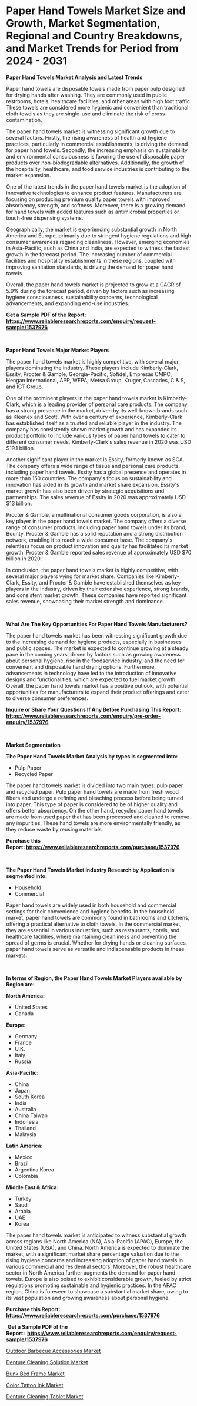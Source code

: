 <p><h1>Paper Hand Towels Market Size and Growth, Market Segmentation, Regional and Country Breakdowns, and Market Trends for Period from 2024 -  2031</h1></p><p><strong>Paper Hand Towels Market Analysis and Latest Trends</strong></p>
<p><p>Paper hand towels are disposable towels made from paper pulp designed for drying hands after washing. They are commonly used in public restrooms, hotels, healthcare facilities, and other areas with high foot traffic. These towels are considered more hygienic and convenient than traditional cloth towels as they are single-use and eliminate the risk of cross-contamination.</p><p>The paper hand towels market is witnessing significant growth due to several factors. Firstly, the rising awareness of health and hygiene practices, particularly in commercial establishments, is driving the demand for paper hand towels. Secondly, the increasing emphasis on sustainability and environmental consciousness is favoring the use of disposable paper products over non-biodegradable alternatives. Additionally, the growth of the hospitality, healthcare, and food service industries is contributing to the market expansion.</p><p>One of the latest trends in the paper hand towels market is the adoption of innovative technologies to enhance product features. Manufacturers are focusing on producing premium quality paper towels with improved absorbency, strength, and softness. Moreover, there is a growing demand for hand towels with added features such as antimicrobial properties or touch-free dispensing systems.</p><p>Geographically, the market is experiencing substantial growth in North America and Europe, primarily due to stringent hygiene regulations and high consumer awareness regarding cleanliness. However, emerging economies in Asia-Pacific, such as China and India, are expected to witness the fastest growth in the forecast period. The increasing number of commercial facilities and hospitality establishments in these regions, coupled with improving sanitation standards, is driving the demand for paper hand towels.</p><p>Overall, the paper hand towels market is projected to grow at a CAGR of 5.9% during the forecast period, driven by factors such as increasing hygiene consciousness, sustainability concerns, technological advancements, and expanding end-use industries.</p></p>
<p><strong>Get a Sample PDF of the Report:&nbsp; <a href="https://www.reliableresearchreports.com/enquiry/request-sample/1537976">https://www.reliableresearchreports.com/enquiry/request-sample/1537976</a></strong></p>
<p>&nbsp;</p>
<p><strong>Paper Hand Towels Major Market Players</strong></p>
<p><p>The paper hand towels market is highly competitive, with several major players dominating the industry. These players include Kimberly-Clark, Essity, Procter & Gamble, Georgia-Pacific, Sofidel, Empresas CMPC, Hengan International, APP, WEPA, Metsa Group, Kruger, Cascades, C & S, and ICT Group.</p><p>One of the prominent players in the paper hand towels market is Kimberly-Clark, which is a leading provider of personal care products. The company has a strong presence in the market, driven by its well-known brands such as Kleenex and Scott. With over a century of experience, Kimberly-Clark has established itself as a trusted and reliable player in the industry. The company has consistently shown market growth and has expanded its product portfolio to include various types of paper hand towels to cater to different consumer needs. Kimberly-Clark's sales revenue in 2020 was USD $19.1 billion.</p><p>Another significant player in the market is Essity, formerly known as SCA. The company offers a wide range of tissue and personal care products, including paper hand towels. Essity has a global presence and operates in more than 150 countries. The company's focus on sustainability and innovation has aided in its growth and market share expansion. Essity's market growth has also been driven by strategic acquisitions and partnerships. The sales revenue of Essity in 2020 was approximately USD $13 billion.</p><p>Procter & Gamble, a multinational consumer goods corporation, is also a key player in the paper hand towels market. The company offers a diverse range of consumer products, including paper hand towels under its brand, Bounty. Procter & Gamble has a solid reputation and a strong distribution network, enabling it to reach a wide consumer base. The company's relentless focus on product innovation and quality has facilitated its market growth. Procter & Gamble reported sales revenue of approximately USD $70 billion in 2020.</p><p>In conclusion, the paper hand towels market is highly competitive, with several major players vying for market share. Companies like Kimberly-Clark, Essity, and Procter & Gamble have established themselves as key players in the industry, driven by their extensive experience, strong brands, and consistent market growth. These companies have reported significant sales revenue, showcasing their market strength and dominance.</p></p>
<p>&nbsp;</p>
<p><strong>What Are The Key Opportunities For Paper Hand Towels Manufacturers?</strong></p>
<p><p>The paper hand towels market has been witnessing significant growth due to the increasing demand for hygiene products, especially in businesses and public spaces. The market is expected to continue growing at a steady pace in the coming years, driven by factors such as growing awareness about personal hygiene, rise in the foodservice industry, and the need for convenient and disposable hand drying options. Furthermore, advancements in technology have led to the introduction of innovative designs and functionalities, which are expected to fuel market growth. Overall, the paper hand towels market has a positive outlook, with potential opportunities for manufacturers to expand their product offerings and cater to diverse consumer preferences.</p></p>
<p><strong>Inquire or Share Your Questions If Any Before Purchasing This Report: <a href="https://www.reliableresearchreports.com/enquiry/pre-order-enquiry/1537976">https://www.reliableresearchreports.com/enquiry/pre-order-enquiry/1537976</a></strong></p>
<p>&nbsp;</p>
<p><strong>Market Segmentation</strong></p>
<p><strong>The Paper Hand Towels Market Analysis by types is segmented into:</strong></p>
<p><ul><li>Pulp Paper</li><li>Recycled Paper</li></ul></p>
<p><p>The paper hand towels market is divided into two main types: pulp paper and recycled paper. Pulp paper hand towels are made from fresh wood fibers and undergo a refining and bleaching process before being turned into paper. This type of paper is considered to be of higher quality and offers better absorbency. On the other hand, recycled paper hand towels are made from used paper that has been processed and cleaned to remove any impurities. These hand towels are more environmentally friendly, as they reduce waste by reusing materials.</p></p>
<p><strong>Purchase this Report:&nbsp;<a href="https://www.reliableresearchreports.com/purchase/1537976">https://www.reliableresearchreports.com/purchase/1537976</a></strong></p>
<p>&nbsp;</p>
<p><strong>The Paper Hand Towels Market Industry Research by Application is segmented into:</strong></p>
<p><ul><li>Household</li><li>Commercial</li></ul></p>
<p><p>Paper hand towels are widely used in both household and commercial settings for their convenience and hygiene benefits. In the household market, paper hand towels are commonly found in bathrooms and kitchens, offering a practical alternative to cloth towels. In the commercial market, they are essential in various industries, such as restaurants, hotels, and healthcare facilities, where maintaining cleanliness and preventing the spread of germs is crucial. Whether for drying hands or cleaning surfaces, paper hand towels serve as versatile and indispensable products in these markets.</p></p>
<p>&nbsp;</p>
<p><strong>In terms of Region, the Paper Hand Towels Market Players available by Region are:</strong></p>
<p>
    <p> <strong> North America: </strong>
        <ul>
            <li>United States</li>
            <li>Canada</li>
        </ul>
        </p> 
    <p> <strong> Europe: </strong>
        <ul>
            <li>Germany</li>
            <li>France</li>
            <li>U.K.</li>
            <li>Italy</li>
            <li>Russia</li>
        </ul>
        </p> 
    <p> <strong> Asia-Pacific: </strong>
        <ul>
            <li>China</li>
            <li>Japan</li>
            <li>South Korea</li>
            <li>India</li>
            <li>Australia</li>
            <li>China Taiwan</li>
            <li>Indonesia</li>
            <li>Thailand</li>
            <li>Malaysia</li>
        </ul>
        </p> 
    <p> <strong> Latin America: </strong>
        <ul>
            <li>Mexico</li>
            <li>Brazil</li>
            <li>Argentina Korea</li>
            <li>Colombia</li>
        </ul>
        </p> 
    <p> <strong> Middle East & Africa: </strong>
        <ul>
            <li>Turkey</li>
            <li>Saudi</li>
            <li>Arabia</li>
            <li>UAE</li>
            <li>Korea</li>
        </ul>
    </p>
    </p>
<p><p>The paper hand towels market is anticipated to witness substantial growth across regions like North America (NA), Asia-Pacific (APAC), Europe, the United States (USA), and China. North America is expected to dominate the market, with a significant market share percentage valuation due to the rising hygiene concerns and increasing adoption of paper hand towels in various commercial and residential sectors. Moreover, the robust healthcare sector in North America further augments the demand for paper hand towels. Europe is also poised to exhibit considerable growth, fueled by strict regulations promoting sustainable and hygienic practices. In the APAC region, China is foreseen to showcase a substantial market share, owing to its vast population and growing awareness about personal hygiene.</p></p>
<p><strong>Purchase this Report: <a href="https://www.reliableresearchreports.com/purchase/1537976">https://www.reliableresearchreports.com/purchase/1537976</a></strong></p>
<p>&nbsp;<strong>Get a Sample PDF of the Report:&nbsp;&nbsp;<a href="https://www.reliableresearchreports.com/enquiry/request-sample/1537976">https://www.reliableresearchreports.com/enquiry/request-sample/1537976</a></strong></p>
<p><strong></strong></p>
<p><p><a href="https://github.com/kuntayevaz/Market-Research-Report-List-2/blob/main/outdoor-barbecue-accessories-market.md">Outdoor Barbecue Accessories Market</a></p><p><a href="https://github.com/aliciawhite5576/Market-Research-Report-List-2/blob/main/denture-cleaning-solution-market.md">Denture Cleaning Solution Market</a></p><p><a href="https://github.com/marloy8/Market-Research-Report-List-2/blob/main/bunk-bed-frame-market.md">Bunk Bed Frame Market</a></p><p><a href="https://github.com/kipkeeva/Market-Research-Report-List-2/blob/main/color-tattoo-ink-market.md">Color Tattoo Ink Market</a></p><p><a href="https://github.com/provorikovar/Market-Research-Report-List-2/blob/main/denture-cleaning-tablet-market.md">Denture Cleaning Tablet Market</a></p></p>